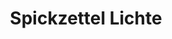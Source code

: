 ---
title: "Spickzettel Lichte"
url: /korntal-muenchingen/spickzettel-lichte/
shop: Schreibwaren
---